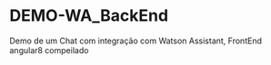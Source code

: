 # DEMO-WA_BackEnd
Demo de um Chat com integração com Watson Assistant, FrontEnd angular8 compeilado
